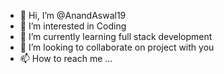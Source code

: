 - 👋 Hi, I’m @AnandAswal19
- 👀 I’m interested in Coding
- 🌱 I’m currently learning full stack development
- 💞️ I’m looking to collaborate on project with you
- 📫 How to reach me ...

<!---
AnandAswal19/AnandAswal19 is a ✨ special ✨ repository because its `README.md` (this file) appears on your GitHub profile.
You can click the Preview link to take a look at your changes.
--->
